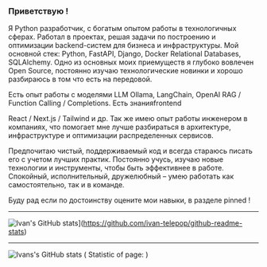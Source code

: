 ### Приветствую !
Я Python разработчик, с богатым опытом работы в технологичных сферах. Работал в проектах, решая задачи по построению и оптимизации backend-систем для бизнеса и инфраструктуры.
Мой основной стек: 
Python, FastAPI, Django, Docker
Relational Databases, SQLAlchemy. 
Одно из основных моих приемуществ я глубоко вовлечен Open Source, постоянно изучаю технологические новинки и хорошо разбираюсь в том что есть на передовой.  

Есть опыт работы с моделями LLM 
Ollama, LangChain, OpenAI 
RAG / Function Calling / Completions. 
Есть знанияfrontend

 
React / Next.js / Tailwind и др.
Так же имею опыт работы инженером в компаниях, что помогает мне лучше разбираться в архитектуре, инфраструктуре и оптимизации распределенных сервисов.

Предпочитаю чистый, поддерживаемый код и всегда стараюсь писать его с учетом лучших практик. Постоянно учусь, изучаю новые технологии и инструменты, чтобы быть эффективнее в работе. Спокойный, исполнительный, дружелюбный – умею работать как самостоятельно, так и в команде.

Буду рад если по достоинству оцените мои навыки, в разделе pinned !

----

![Ivan's GitHub stats](https://github-readme-stats.vercel.app/api?username=ivan-telepop)](https://github.com/ivan-telepop/github-readme-stats)


---

![Ivans's GitHub stats](https://github-readme-stats.vercel.app/api?username=ivan-telepop&show_icons=true&bg_color=00000000) ( Statistic of page: )
